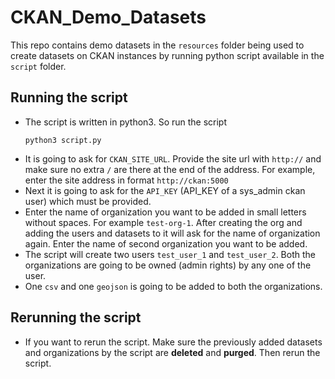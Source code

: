 # CKAN_Demo_Datasets

This repo contains demo datasets in the `resources` folder being used to create datasets on CKAN instances by running python script available in the `script` folder.

## Running the script

* The script is written in python3. So run the script
  ```
  python3 script.py
  ```
* It is going to ask for `CKAN_SITE_URL`. Provide the site url with `http://` and make sure no extra `/` are there at the end of the address. For example, enter the site address in format `http://ckan:5000`
* Next it is going to ask for the `API_KEY` (API_KEY of a sys_admin ckan user) which must be provided.
* Enter the name of organization you want to be added in small letters without spaces. For example `test-org-1`. After creating the org and adding the users and datasets to it will ask for the name of organization again. Enter the name of second organization you want to be added.
* The script will create two users `test_user_1` and `test_user_2`. Both the organizations are going to be owned (admin rights) by any one of the user.
* One `csv` and one `geojson` is going to be added to both the organizations.

## Rerunning the script

* If you want to rerun the script. Make sure the previously added datasets and organizations by the script are **deleted** and **purged**. Then rerun the script.